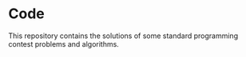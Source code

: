 # Code
This repository contains the solutions of some standard programming contest problems and algorithms. 
